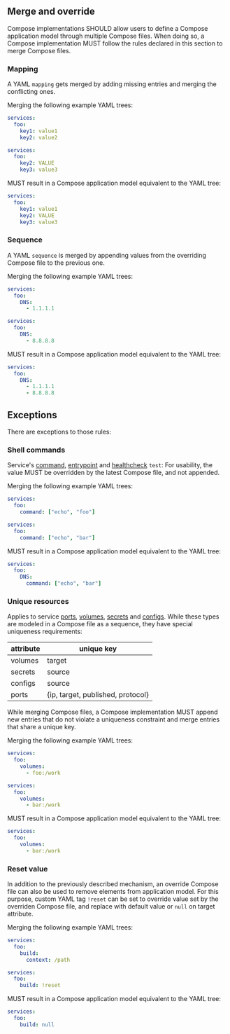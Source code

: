 ## Merge and override

Compose implementations SHOULD allow users to define a Compose application model through multiple Compose files. 
When doing so, a Compose implementation MUST follow the rules declared in this section to merge Compose files.

### Mapping

A YAML `mapping` gets merged by adding missing entries and merging the conflicting ones.

Merging the following example YAML trees:
```yaml
services:
  foo:
    key1: value1
    key2: value2
```    

```yaml
services:
  foo:
    key2: VALUE
    key3: value3
```

MUST result in a Compose application model equivalent to the YAML tree:

```yaml
services:
  foo:
    key1: value1
    key2: VALUE
    key3: value3
```

### Sequence

A YAML `sequence` is merged by appending values from the overriding Compose file to the previous one.

Merging the following example YAML trees:
```yaml
services:
  foo:
    DNS:
      - 1.1.1.1
```    

```yaml
services:
  foo:
    DNS: 
      - 8.8.8.8
```

MUST result in a Compose application model equivalent to the YAML tree:

```yaml
services:
  foo:
    DNS:
      - 1.1.1.1
      - 8.8.8.8
```

## Exceptions

There are exceptions to those rules:

### Shell commands

Service's [command](#command), [entrypoint](#entrypoint) and [healthcheck](#healthcheck) `test`: 
For usability, the value MUST be overridden by the latest Compose file, and not appended.

Merging the following example YAML trees:
```yaml
services:
  foo:
    command: ["echo", "foo"]
```    

```yaml
services:
  foo:
    command: ["echo", "bar"]
```

MUST result in a Compose application model equivalent to the YAML tree:

```yaml
services:
  foo:
    DNS:
      command: ["echo", "bar"]
```


### Unique resources

Applies to service [ports](#ports), [volumes](#volumes), [secrets](#secrets) and [configs](#configs).
While these types are modeled in a Compose file as a sequence, they have special uniqueness requirements:

| attribute   | unique key               |
|-------------|--------------------------|
| volumes     |  target                  |
| secrets     |  source                  |
| configs     |  source                  |
| ports       |  {ip, target, published, protocol}   |

While merging Compose files, a Compose implementation MUST append new entries that do not violate a uniqueness constraint and merge entries that share a unique key.

Merging the following example YAML trees:
```yaml
services:
  foo:
    volumes:
      - foo:/work
```    

```yaml
services:
  foo:
    volumes:
      - bar:/work
```

MUST result in a Compose application model equivalent to the YAML tree:

```yaml
services:
  foo:
    volumes:
      - bar:/work
```

### Reset value

In addition to the previously described mechanism, an override Compose file can also be used to remove elements from application model.
For this purpose, custom YAML tag `!reset` can be set to override value set by the overriden Compose file, and replace with default
value or `null` on target attribute.

Merging the following example YAML trees:
```yaml
services:
  foo:
    build:
      context: /path
```    

```yaml
services:
  foo:
    build: !reset
```

MUST result in a Compose application model equivalent to the YAML tree:

```yaml
services:
  foo:
    build: null
```
